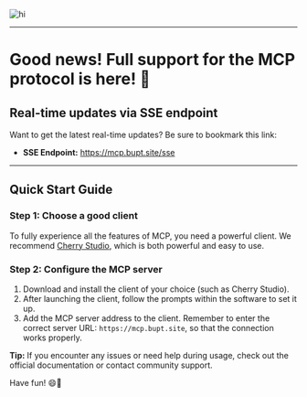 ![hi](https://bbs.bupt.site/shadiao/shadiao/1743778987646-e70c72d2-8f80-43da-bddd-274a1f014210.jpeg)

---

# Good news! Full support for the MCP protocol is here! 🥳

## Real-time updates via SSE endpoint

Want to get the latest real-time updates? Be sure to bookmark this link:

- **SSE Endpoint:** https://mcp.bupt.site/sse

---

## Quick Start Guide

### Step 1: Choose a good client

To fully experience all the features of MCP, you need a powerful client. We recommend [Cherry Studio](https://github.com/CherryHQ/cherry-studio), which is both powerful and easy to use.

### Step 2: Configure the MCP server

1. Download and install the client of your choice (such as Cherry Studio).
2. After launching the client, follow the prompts within the software to set it up.
3. Add the MCP server address to the client. Remember to enter the correct server URL: `https://mcp.bupt.site`, so that the connection works properly.

**Tip:** If you encounter any issues or need help during usage, check out the official documentation or contact community support.

Have fun! 😄🌟
